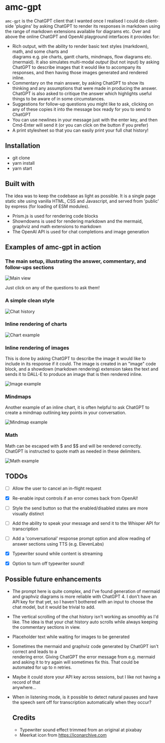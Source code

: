# amc-gpt

`amc-gpt` is the ChatGPT client that I wanted once I realised I could do client-side 'plugins' by asking ChatGPT to render its responses in markdown using the range of markdown extensions available for diagrams etc. Over and above the online ChatGPT and OpenAI
playground interfaces it provides for:

* Rich output, with the ability to render basic text styles (markdown), math, and some charts and  
  diagrams e.g. pie charts, gantt charts, mindmaps, flow diagrams etc. (mermaid). It also simulates
  multi-modal *output* (but not input) by asking ChatGPT to describe images that it would like to accompany its responses, and then having those images generated and rendered inline.
* Commentary on the main answer, by asking ChatGPT to show its thinking and any assumptions that
  were made in producing the answer. ChatGPT is also asked to critique the answer which highlights useful things to be aware of in some circumstances.
* Suggestions for follow-up questions you might like to ask, clicking on any of these copies it into
  the message box ready for you to send to ChatGPT
* You can use newlines in your message just with the enter key, and then Cmd-Enter will send it (or you can click on the button if you prefer)
* A print stylesheet so that you can easily print your full chat history!

## Installation

* git clone
* yarn install
* yarn start

## Built with

The idea was to keep the codebase as light as possible. It is a single page static site using vanilla HTML, CSS and Javascript, and served from 'public' by express (for loading of ESM modules).

* Prism.js is used for rendering code blocks
* Showndowns is used for rendering markdown and the mermaid, graphviz and math extensions to markdown
* The OpenAI API is used for chat completions and image generation

## Examples of amc-gpt in action

### The main setup, illustrating the answer, commentary, and follow-ups sections

![Main view](screenshots/Asides.png)

Just click on any of the questions to ask them!

### A simple clean style

![Chat history](screenshots/CleanInterface.png)

### Inline rendering of charts

![Chart example](screenshots/InlineRenderingOfCharts.png)

### Inline rendering of images

This is done by asking ChatGPT to describe  the image it would like to include in its response if it
could. The image is created in an "image" code block, and a showdown (markdown rendering) extension
takes the text and sends it to DALL-E to produce an image that is then rendered inline.

![Image example](screenshots/InlineImageGeneration.png)

### Mindmaps

Another example of an inline chart, it is often helpful to ask ChatGPT to create a mindmap outlining
key points in your conversation.

![Mindmap example](screenshots/Mindmaps.png)

### Math

Math can be escaped with $ and $$ and will be rendered correctly. ChatGPT is instructed to quote math
as needed in these delimiters.

![Math example](screenshots/Math.png)


## TODOs

- [ ] Allow the user to cancel an in-flight request
- [x] Re-enable input controls if an error comes back from OpenAI!
- [ ] Style the send button so that the enabled/disabled states are more visually distinct
- [ ] Add the ability to speak your message and send it to the Whisper API for transcription
- [ ] Add a 'conversational' response prompt option and allow reading of answer sections using TTS (e.g. ElevenLabs)
- [x] Typewriter sound while content is streaming
- [x] Option to turn off typewriter sound!


## Possible future enhancements

* The prompt here is quite complex, and I've found generation of mermaid and graphviz diagrams is
  more reliable with ChatGPT 4. I don't have an API key for that yet, so I haven't bothered with an 
  input to choose the chat model, but it would be trivial to add.
* The vertical scrolling of the chat history isn't working as smoothly as I'd like. The idea is
  that your chat history auto scrolls while always keeping the commentary sections in view.
* Placeholder text while waiting for images to be generated
* Sometimes the mermaid and graphviz code generated by ChatGPT isn't correct and leads to a   
  rendering error. Giving ChatGPT the error message from e.g. mermaid and asking it to try again will sometimes fix this. That could be automated for up to n retries.
* Maybe it could store your API key across sessions, but I like not having a record of that     
  anywhere...
* When in listening mode, is it possible to detect natural pauses and have the speech sent off for
  transcription automatically when they occur?

  ## Credits

  * Typewriter sound effect trimmed from an original at pixabay
  * Meerkat icon from https://iconarchive.com